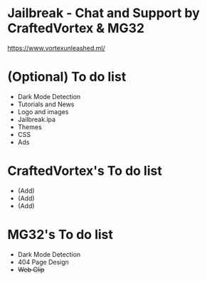 # Jailbreak - Chat and Support by CraftedVortex & MG32
https://www.vortexunleashed.ml/

# (Optional) To do list
- Dark Mode Detection
- Tutorials and News
- Logo and images
- Jailbreak.ipa
- Themes
- CSS
- Ads

# CraftedVortex's To do list
- (Add)
- (Add)
- (Add)

# MG32's To do list
- Dark Mode Detection
- 404 Page Design
- ~~Web Clip~~
